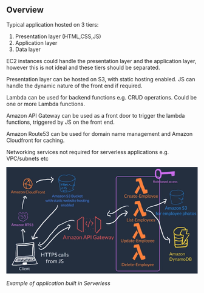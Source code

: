 
## Overview
Typical application hosted on 3 tiers:
1. Presentation layer (HTML,CSS,JS)
2. Application layer
3. Data layer

EC2 instances could handle the presentation layer and the application layer, however this is not ideal and these tiers should be separated.

Presentation layer can be hosted on S3, with static hosting enabled. JS can handle the dynamic nature of the front end if required.

Lambda can be used for backend functions e.g. CRUD operations. Could be one or more Lambda functions.

Amazon API Gateway can be used as a front door to trigger the lambda functions, triggered by JS on the front end.

Amazon Route53 can be used for domain name management and Amazon Cloudfront for caching. 

Networking services not required for serverless applications e.g. VPC/subnets etc

![](/assets/images/2022-02-17-21-58-07.png)

*Example of application built in Serverless*

